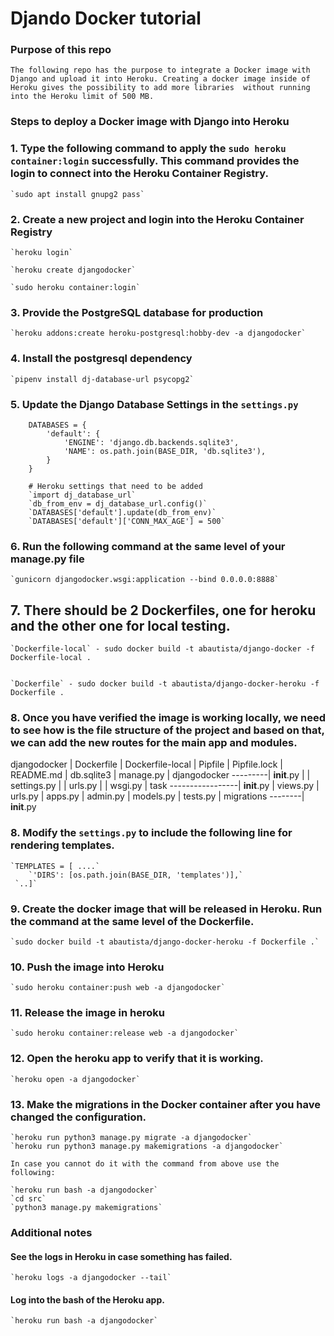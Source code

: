 # Djando Docker tutorial 

### Purpose of this repo

    The following repo has the purpose to integrate a Docker image with Django and upload it into Heroku. Creating a docker image inside of Heroku gives the possibility to add more libraries  without running into the Heroku limit of 500 MB.

### Steps to deploy a Docker image with Django into Heroku


### 1. Type the following command to apply the `sudo heroku container:login` successfully. This command provides the login to connect into the Heroku Container Registry.

    `sudo apt install gnupg2 pass`


### 2. Create a new project and login into the Heroku Container Registry

    `heroku login`

    `heroku create djangodocker`

    `sudo heroku container:login`

### 3. Provide the PostgreSQL database for production

    `heroku addons:create heroku-postgresql:hobby-dev -a djangodocker`

### 4. Install the postgresql dependency

    `pipenv install dj-database-url psycopg2`

### 5. Update the Django Database Settings in the `settings.py`

        DATABASES = {
            'default': {
                'ENGINE': 'django.db.backends.sqlite3',
                'NAME': os.path.join(BASE_DIR, 'db.sqlite3'),
            }
        }

        # Heroku settings that need to be added
        `import dj_database_url`
        `db_from_env = dj_database_url.config()`
        `DATABASES['default'].update(db_from_env)`
        `DATABASES['default']['CONN_MAX_AGE'] = 500`


### 6. Run the following command at the same level of your manage.py file

    `gunicorn djangodocker.wsgi:application --bind 0.0.0.0:8888`


## 7. There should be 2 Dockerfiles, one for heroku and the other one for local testing. 

    `Dockerfile-local` - sudo docker build -t abautista/django-docker -f Dockerfile-local .


    `Dockerfile` - sudo docker build -t abautista/django-docker-heroku -f Dockerfile .


### 8. Once you have verified the image is working locally, we need to see how is the file structure of the project and based on that, we can add the new routes for the main app and modules.  
                   
djangodocker 
    | Dockerfile
    | Dockerfile-local
    | Pipfile
    | Pipfile.lock
    | README.md
    | db.sqlite3
    | manage.py
    | djangodocker ---------| __init__.py
    |                       | settings.py
    |                       | urls.py
    |                       | wsgi.py
    | task -----------------| __init__.py
                            | views.py
                            | urls.py
                            | apps.py
                            | admin.py
                            | models.py
                            | tests.py
                            | migrations --------| __init__.py


### 8. Modify the `settings.py` to include the following line for rendering templates.

    `TEMPLATES = [ ....`
        `'DIRS': [os.path.join(BASE_DIR, 'templates')],`
     `..]`

### 9. Create the docker image that will be released in Heroku. Run the command at the same level of the Dockerfile.

    `sudo docker build -t abautista/django-docker-heroku -f Dockerfile .`

### 10. Push the image into Heroku

    `sudo heroku container:push web -a djangodocker`

### 11. Release the image in heroku

    `sudo heroku container:release web -a djangodocker`

### 12. Open the heroku app to verify that it is working.

    `heroku open -a djangodocker`

### 13. Make the migrations in the Docker container after you have changed the configuration.


    `heroku run python3 manage.py migrate -a djangodocker`
    `heroku run python3 manage.py makemigrations -a djangodocker`

    In case you cannot do it with the command from above use the following: 

    `heroku run bash -a djangodocker`
    `cd src`
    `python3 manage.py makemigrations`

### Additional notes

#### See the logs in Heroku in case something has failed. 

    `heroku logs -a djangodocker --tail`

#### Log into the bash of the Heroku app. 

    `heroku run bash -a djangodocker`


